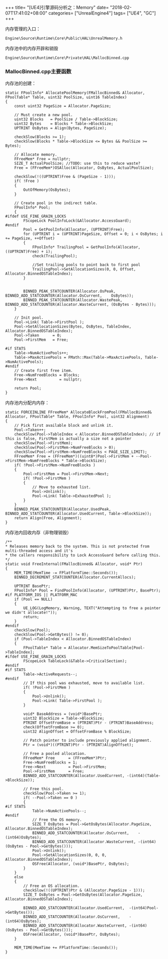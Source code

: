 +++
title= "[UE4]引擎源码分析之：Memory"
date= "2018-02-07T17:41:02+08:00"
categories= ["UnrealEngine4"]
tags= ["UE4", "GC"]
+++

内存管理的入口：

    Engine\Source\Runtime\Core\Public\HAL\UnrealMemory.h

内存池中的内存开辟和销毁

    Engine\Source\Runtime\Core\Private\HAL\MallocBinned.cpp
    
### MallocBinned.cpp主要函数

内存池的创建：

    static FPoolInfo* AllocatePoolMemory(FMallocBinned& Allocator, FPoolTable* Table, uint32 PoolSize, uint16 TableIndex)
	{
		const uint32 PageSize = Allocator.PageSize;

		// Must create a new pool.
		uint32 Blocks   = PoolSize / Table->BlockSize;
		uint32 Bytes    = Blocks * Table->BlockSize;
		UPTRINT OsBytes = Align(Bytes, PageSize);

		checkSlow(Blocks >= 1);
		checkSlow(Blocks * Table->BlockSize <= Bytes && PoolSize >= Bytes);

		// Allocate memory.
		FFreeMem* Free = nullptr;
		SIZE_T ActualPoolSize; //TODO: use this to reduce waste?
		Free = (FFreeMem*)OSAlloc(Allocator, OsBytes, ActualPoolSize);

		checkSlow(!((UPTRINT)Free & (PageSize - 1)));
		if( !Free )
		{
			OutOfMemory(OsBytes);
		}

		// Create pool in the indirect table.
		FPoolInfo* Pool;
		{
    #ifdef USE_FINE_GRAIN_LOCKS
			FScopeLock PoolInfoLock(&Allocator.AccessGuard);
    #endif
			Pool = GetPoolInfo(Allocator, (UPTRINT)Free);
			for (UPTRINT i = (UPTRINT)PageSize, Offset = 0; i < OsBytes; i += PageSize, ++Offset)
			{
				FPoolInfo* TrailingPool = GetPoolInfo(Allocator, ((UPTRINT)Free) + i);
				check(TrailingPool);

				//Set trailing pools to point back to first pool
				TrailingPool->SetAllocationSizes(0, 0, Offset, Allocator.BinnedOSTableIndex);
			}

			
			BINNED_PEAK_STATCOUNTER(Allocator.OsPeak,    BINNED_ADD_STATCOUNTER(Allocator.OsCurrent,    OsBytes));
			BINNED_PEAK_STATCOUNTER(Allocator.WastePeak, BINNED_ADD_STATCOUNTER(Allocator.WasteCurrent, (OsBytes - Bytes)));
		}

		// Init pool.
		Pool->Link( Table->FirstPool );
		Pool->SetAllocationSizes(Bytes, OsBytes, TableIndex, Allocator.BinnedOSTableIndex);
		Pool->Taken		 = 0;
		Pool->FirstMem   = Free;

    #if STATS
		Table->NumActivePools++;
		Table->MaxActivePools = FMath::Max(Table->MaxActivePools, Table->NumActivePools);
    #endif
		// Create first free item.
		Free->NumFreeBlocks = Blocks;
		Free->Next          = nullptr;

		return Pool;
	}
    
内存池内分配内内存：

    static FORCEINLINE FFreeMem* AllocateBlockFromPool(FMallocBinned& Allocator, FPoolTable* Table, FPoolInfo* Pool, uint32 Alignment)
	{
		// Pick first available block and unlink it.
		Pool->Taken++;
		checkSlow(Pool->TableIndex < Allocator.BinnedOSTableIndex); // if this is false, FirstMem is actually a size not a pointer
		checkSlow(Pool->FirstMem);
		checkSlow(Pool->FirstMem->NumFreeBlocks > 0);
		checkSlow(Pool->FirstMem->NumFreeBlocks < PAGE_SIZE_LIMIT);
		FFreeMem* Free = (FFreeMem*)((uint8*)Pool->FirstMem + --Pool->FirstMem->NumFreeBlocks * Table->BlockSize);
		if( !Pool->FirstMem->NumFreeBlocks )
		{
			Pool->FirstMem = Pool->FirstMem->Next;
			if( !Pool->FirstMem )
			{
				// Move to exhausted list.
				Pool->Unlink();
				Pool->Link( Table->ExhaustedPool );
			}
		}
		BINNED_PEAK_STATCOUNTER(Allocator.UsedPeak, BINNED_ADD_STATCOUNTER(Allocator.UsedCurrent, Table->BlockSize));
		return Align(Free, Alignment);
	}
    
内存池内回收内存（非物理销毁）

    /**
	* Releases memory back to the system. This is not protected from multi-threaded access and it's
	* the callers responsibility to Lock AccessGuard before calling this.
	*/
	static void FreeInternal(FMallocBinned& Allocator, void* Ptr)
	{
		MEM_TIME(MemTime -= FPlatformTime::Seconds());
		BINNED_DECREMENT_STATCOUNTER(Allocator.CurrentAllocs);

		UPTRINT BasePtr;
		FPoolInfo* Pool = FindPoolInfo(Allocator, (UPTRINT)Ptr, BasePtr);
    #if PLATFORM_IOS || PLATFORM_MAC
        if (Pool == NULL)
        {
            UE_LOG(LogMemory, Warning, TEXT("Attempting to free a pointer we didn't allocate!"));
            return;
        }
    #endif
		checkSlow(Pool);
		checkSlow(Pool->GetBytes() != 0);
		if (Pool->TableIndex < Allocator.BinnedOSTableIndex)
		{
			FPoolTable* Table = Allocator.MemSizeToPoolTable[Pool->TableIndex];
    #ifdef USE_FINE_GRAIN_LOCKS
			FScopeLock TableLock(&Table->CriticalSection);
    #endif
    #if STATS
			Table->ActiveRequests--;
    #endif
			// If this pool was exhausted, move to available list.
			if( !Pool->FirstMem )
			{
				Pool->Unlink();
				Pool->Link( Table->FirstPool );
			}

			void* BaseAddress = (void*)BasePtr;
			uint32 BlockSize = Table->BlockSize;
			PTRINT OffsetFromBase = (PTRINT)Ptr - (PTRINT)BaseAddress;
			check(OffsetFromBase >= 0);
			uint32 AlignOffset = OffsetFromBase % BlockSize;

			// Patch pointer to include previously applied alignment.
			Ptr = (void*)((PTRINT)Ptr - (PTRINT)AlignOffset);

			// Free a pooled allocation.
			FFreeMem* Free		= (FFreeMem*)Ptr;
			Free->NumFreeBlocks	= 1;
			Free->Next			= Pool->FirstMem;
			Pool->FirstMem		= Free;
			BINNED_ADD_STATCOUNTER(Allocator.UsedCurrent, -(int64)(Table->BlockSize));

			// Free this pool.
			checkSlow(Pool->Taken >= 1);
			if( --Pool->Taken == 0 )
			{
    #if STATS
				Table->NumActivePools--;
    #endif
				// Free the OS memory.
				SIZE_T OsBytes = Pool->GetOsBytes(Allocator.PageSize, Allocator.BinnedOSTableIndex);
				BINNED_ADD_STATCOUNTER(Allocator.OsCurrent,    -(int64)OsBytes);
				BINNED_ADD_STATCOUNTER(Allocator.WasteCurrent, -(int64)(OsBytes - Pool->GetBytes()));
				Pool->Unlink();
				Pool->SetAllocationSizes(0, 0, 0, Allocator.BinnedOSTableIndex);
				OSFree(Allocator, (void*)BasePtr, OsBytes);
			}
		}
		else
		{
			// Free an OS allocation.
			checkSlow(!((UPTRINT)Ptr & (Allocator.PageSize - 1)));
			SIZE_T OsBytes = Pool->GetOsBytes(Allocator.PageSize, Allocator.BinnedOSTableIndex);

			BINNED_ADD_STATCOUNTER(Allocator.UsedCurrent,  -(int64)Pool->GetBytes());
			BINNED_ADD_STATCOUNTER(Allocator.OsCurrent,    -(int64)OsBytes);
			BINNED_ADD_STATCOUNTER(Allocator.WasteCurrent, -(int64)(OsBytes - Pool->GetBytes()));
			OSFree(Allocator, (void*)BasePtr, OsBytes);
		}

		MEM_TIME(MemTime += FPlatformTime::Seconds());
	}

